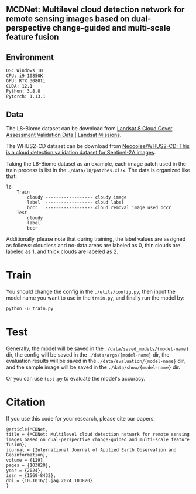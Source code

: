 ## MCDNet: Multilevel cloud detection network for remote sensing images based on dual-perspective change-guided and multi-scale feature fusion

## Environment 

```
OS: Windows 10
CPU: i9-10850K
GPU: RTX 3080ti
CUDA: 12.1
Python: 3.8.8
Pytorch: 1.13.1
```

## Data

The L8-Biome dataset can be download from [Landsat 8 Cloud Cover Assessment Validation Data | Landsat Missions](https://landsat.usgs.gov/landsat-8-cloud-cover-assessment-validation-data). 

The WHUS2-CD dataset can be download from [Neooolee/WHUS2-CD: This is a cloud detection validation dataset for Sentinel-2A images](https://github.com/Neooolee/WHUS2-CD). 

Taking the L8-Biome dataset as an example, each image patch used in the train process is list in the `./data/l8/patches.xlsx`. The data is organized like that: 

```
l8
    Train
        cloudy ------------------ cloudy image
        label  ------------------ cloud label
        bccr   ------------------ cloud removal image used bccr
    Test
        cloudy
        label
        bccr
```

Additionally, please note that during training, the label values are assigned as follows: cloudless and no-data areas are labeled as 0, thin clouds are labeled as 1, and thick clouds are labeled as 2.

# Train

You should change the config in the `./utils/config.py`, then input the model name you want to use in the `train.py`, and finally run the model by: 

~~~python
python -u train.py
~~~

# Test

Generally, the model will be saved in the `./data/saved_models/{model-name}` dir, the config will be saved in  the `./data/args/{model-name}` dir, the  evaluation results will be saved in the  `./data/evaluation/{model-name}` dir, and the sample image will be saved in the `./data/show/{model-name}` dir. 

Or you can use `test.py` to evaluate the model's accuracy. 

# Citation

If you use this code for your research, please cite our papers.

~~~
@article{MCDNet,
title = {MCDNet: Multilevel cloud detection network for remote sensing images based on dual-perspective change-guided and multi-scale feature fusion},
journal = {International Journal of Applied Earth Observation and Geoinformation},
volume = {129},
pages = {103820},
year = {2024},
issn = {1569-8432},
doi = {10.1016/j.jag.2024.103820}
}
~~~




